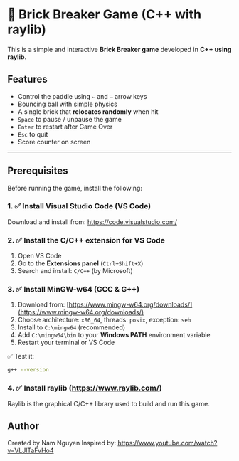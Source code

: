 # 🧱 Brick Breaker Game (C++ with raylib)

This is a simple and interactive **Brick Breaker game** developed in **C++ using raylib**.

## Features

- Control the paddle using `←` and `→` arrow keys
- Bouncing ball with simple physics
- A single brick that **relocates randomly** when hit
- `Space` to pause / unpause the game
- `Enter` to restart after Game Over
- `Esc` to quit
- Score counter on screen

---

## Prerequisites

Before running the game, install the following:

### 1. ✅ Install **Visual Studio Code (VS Code)**

Download and install from: https://code.visualstudio.com/

### 2. ✅ Install the **C/C++ extension** for VS Code

1. Open VS Code
2. Go to the **Extensions panel** (`Ctrl+Shift+X`)
3. Search and install: `C/C++` (by Microsoft)

### 3. ✅ Install **MinGW-w64** (GCC & G++)

1. Download from: [https://www.mingw-w64.org/downloads/](https://www.mingw-w64.org/downloads/)
2. Choose architecture: `x86_64`, threads: `posix`, exception: `seh`
3. Install to `C:\mingw64` (recommended)
4. Add `C:\mingw64\bin` to your **Windows PATH** environment variable
5. Restart your terminal or VS Code

✅ Test it:
```bash
g++ --version
```
### 4. ✅ Install raylib (https://www.raylib.com/)

Raylib is the graphical C/C++ library used to build and run this game.


## Author
Created by Nam Nguyen
Inspired by: https://www.youtube.com/watch?v=VLJlTaFvHo4
